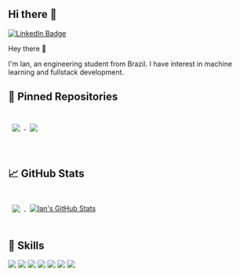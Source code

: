 ## Hi there 👋

<!--
**ianptkcs/ianptkcs** is a ✨ _special_ ✨ repository because its `README.md` (this file) appears on your GitHub profile.

Here are some ideas to get you started:

- 🔭 I’m currently working on ...
- 🌱 I’m currently learning ...
- 👯 I’m looking to collaborate on ...
- 🤔 I’m looking for help with ...
- 💬 Ask me about ...
- 📫 How to reach me: ...
- 😄 Pronouns: ...
- ⚡ Fun fact: ...
-->

[![LinkedIn Badge](https://img.shields.io/badge/LinkedIn-Profile-informational?style=flat&logo=linkedin&logoColor=white&color=0D76A8)](https://www.linkedin.com/in/ianptkcs/)

Hey there 👋

I'm Ian, an engineering student from Brazil. I have interest in machine learning and fullstack development.

## 📌 Pinned Repositories

<br>  
<a href="https://github.com/ianptkcs/onepiecewallpapers">
  <img align="center" style="margin:0.5rem" src="https://github-readme-stats.vercel.app/api/pin/?username=ianptkcs&repo=onepiecewallpapers&title_color=ffffff&text_color=c9cacc&icon_color=4AB197&bg_color=0F172A" />
</a>
<a href="https://github.com/ianptkcs/portfolio">
  <img align="center" style="margin:0.5rem" src="https://github-readme-stats.vercel.app/api/pin/?username=ianptkcs&repo=portfolio&title_color=ffffff&text_color=c9cacc&icon_color=4AB197&bg_color=0F172A" />
</a>

<br>

<br>
<br>

## &#x1f4c8; GitHub Stats

<br>

<a href="https://github.com/ianptkcs">
  <img align="center" style="margin:0.5rem" src="https://github-readme-stats.vercel.app/api/top-langs/?username=ianptkcs&hide=css,tex&title_color=ffffff&text_color=c9cacc&icon_color=4AB197&bg_color=0F172A" />
</a>

<a href="https://github.com/ianptkcs">
  <img align="center" style="margin:0.5rem" src="https://github-readme-stats.vercel.app/api?username=ianptkcs&show_icons=true&line_height=27&count_private=true&title_color=ffffff&text_color=c9cacc&icon_color=4AB097&bg_color=0F172A" alt="Ian's GitHub Stats" />
</a>

<br>
<br>

## 💼 Skills


![](https://img.shields.io/badge/Code-React-informational?style=flat&logo=react&logoColor=white&color=4AB197)
![](https://img.shields.io/badge/Code-JavaScript-informational?style=flat&logo=JavaScript&logoColor=white&color=4AB197)
![](https://img.shields.io/badge/Code-TypeScript-informational?style=flat&logo=TypeScript&logoColor=white&color=4AB197)
![](https://img.shields.io/badge/Style-CSS-informational?style=flat&logo=css3&logoColor=white&color=4AB197)
![](https://img.shields.io/badge/Style-Tailwind-informational?style=flat&logo=Tailwind-CSS&logoColor=white&color=4AB197)
![](https://img.shields.io/badge/Code-MongoDB-informational?style=flat&logo=MongoDB&logoColor=white&color=4AB197)
![](https://img.shields.io/badge/Tools-Postman-informational?style=flat&logo=Postman&logoColor=white&color=4AB197)

<br>
